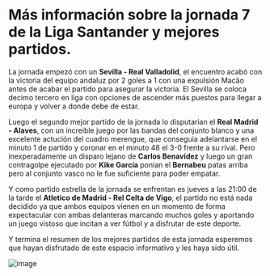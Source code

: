# Más información sobre la jornada 7 de la Liga Santander y mejores partidos.

La jornada empezó con un **Sevilla - Real Valladolid**, el encuentro acabó con la victoria del equipo andaluz por 2 goles a 1 con una expulsión Macäo antes de acabar el partido para asegurar la victoria.
El Sevilla se coloca decimo tercero en liga con opciones de ascender más puestos para llegar a europa y volver a donde debe de estar.

Luego el segundo mejor partido de la jornada lo disputarian el **Real Madrid - Alaves**, con un increible juego por las bandas del conjunto blanco y una excelente actución del cuadro merengue, 
que conseguia adelantarse en el minuto 1 de partido y coronar en el minuto 48 el 3-0 frente a su rival.
Pero inexperadamente un disparo lejano de **Carlos Benavídez** y luego un gran contragolpe ejecutado por **Kike García** ponian el **Bernabeu** patas arriba pero al conjunto vasco no le fue suficiente para poder empatar.

Y como partido estrella de la jornada se enfrentan es jueves a las 21:00 de la tarde el **Atletico de Madrid - Rel Celta de Vigo**, el partido no está nada decidido ya que ambos equipos vienen en un momento de forma
expectacular con ambas delanteras marcando muchos goles y aportando un juego vistoso que incitan a ver fútbol y a disfrutar de este deporte.

Y termina el resumen de los mejores partidos de esta jornada esperemos que hayan disfrutado de este espacio informativo y les haya sido útil.

![image](https://github.com/user-attachments/assets/b3dd0a6c-c6ac-41a8-81b2-a45d9429f04f)


